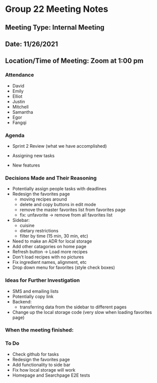 # <team name> Group 22 Meeting Notes

## Meeting Type: Internal Meeting

## Date: 11/26/2021

## Location/Time of Meeting: Zoom at 1:00 pm

### Attendance

- David
- Emily
- Elliot
- Justin
- Mitchell
- Samantha
- Egor
- Fangqi

### Agenda

- Sprint 2 Review (what we have accomplished)

- Assigning new tasks

- New features

### Decisions Made and Their Reasoning

  - Potentially assign people tasks with deadlines
  - Redesign the favorites page
    - moving recipes around 
    - delete and copy buttons in edit mode
    - remove the master favorites list from favorites page 
    - fix: unfavorite -> remove from all favorites list 
  - Sidebar:
    - cuisine
    - dietary restrictions
    - filter by time (15 min, 30 min, etc)
  - Need to make an ADR for local storage 
  - Add other catagories on home page
  - Refresh button -> Load more recipes
  - Don't load recipes with no pictures 
  - Fix ingredient names, alignment, etc 
  - Drop down menu for favorites (style check boxes)
  
  

### Ideas for Further Investigation
  - SMS and emailing lists
  - Potentially copy link 
  - Backend:
    - transferring data from the sidebar to different pages
  - Change up the local storage code (very slow when loading favorites page)
  
  
### When the meeting finished: 
  

### To Do
  - Check github for tasks
  - Redesign the favorites page
  - Add functionality to side bar
  - Fix how local storage will work
  - Homepage and Searchpage E2E tests
